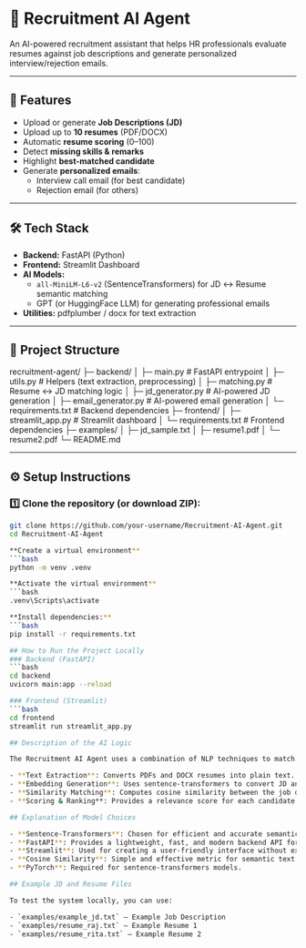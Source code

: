 # 🤖 Recruitment AI Agent

An AI-powered recruitment assistant that helps HR professionals evaluate resumes against job descriptions and generate personalized interview/rejection emails.

---

## 🚀 Features
- Upload or generate **Job Descriptions (JD)**
- Upload up to **10 resumes** (PDF/DOCX)
- Automatic **resume scoring** (0–100)
- Detect **missing skills & remarks**
- Highlight **best-matched candidate**
- Generate **personalized emails**:
  - Interview call email (for best candidate)
  - Rejection email (for others)

---

## 🛠️ Tech Stack
- **Backend:** FastAPI (Python)
- **Frontend:** Streamlit Dashboard
- **AI Models:**
  - `all-MiniLM-L6-v2` (SentenceTransformers) for JD ↔ Resume semantic matching
  - GPT (or HuggingFace LLM) for generating professional emails
- **Utilities:** pdfplumber / docx for text extraction

---

## 📂 Project Structure
recruitment-agent/
├─ backend/
│ ├─ main.py # FastAPI entrypoint
│ ├─ utils.py # Helpers (text extraction, preprocessing)
│ ├─ matching.py # Resume ↔ JD matching logic
│ ├─ jd_generator.py # AI-powered JD generation
│ ├─ email_generator.py # AI-powered email generation
│ └─ requirements.txt # Backend dependencies
├─ frontend/
│ ├─ streamlit_app.py # Streamlit dashboard
│ └─ requirements.txt # Frontend dependencies
├─ examples/
│ ├─ jd_sample.txt
│ ├─ resume1.pdf
│ └─ resume2.pdf
└─ README.md

---

## ⚙️ Setup Instructions

### 1️⃣ **Clone the repository** (or download ZIP):

```bash
git clone https://github.com/your-username/Recruitment-AI-Agent.git
cd Recruitment-AI-Agent

**Create a virtual environment**
```bash
python -m venv .venv

**Activate the virtual environment**
```bash
.venv\Scripts\activate

**Install dependencies:**
```bash
pip install -r requirements.txt

## How to Run the Project Locally
### Backend (FastAPI)
```bash
cd backend
uvicorn main:app --reload

### Frontend (Streamlit)
```bash
cd frontend
streamlit run streamlit_app.py

## Description of the AI Logic

The Recruitment AI Agent uses a combination of NLP techniques to match resumes with job descriptions:

- **Text Extraction**: Converts PDFs and DOCX resumes into plain text.
- **Embedding Generation**: Uses sentence-transformers to convert JD and resume text into numerical embeddings.
- **Similarity Matching**: Computes cosine similarity between the job description and each resume to rank candidates.
- **Scoring & Ranking**: Provides a relevance score for each candidate and ranks them accordingly.

## Explanation of Model Choices

- **Sentence-Transformers**: Chosen for efficient and accurate semantic text embeddings.  
- **FastAPI**: Provides a lightweight, fast, and modern backend API for serving requests.  
- **Streamlit**: Used for creating a user-friendly interface without extensive frontend coding.  
- **Cosine Similarity**: Simple and effective metric for semantic text comparison.  
- **PyTorch**: Required for sentence-transformers models.

## Example JD and Resume Files

To test the system locally, you can use:

- `examples/example_jd.txt` – Example Job Description  
- `examples/resume_raj.txt` – Example Resume 1  
- `examples/resume_rita.txt` – Example Resume 2


